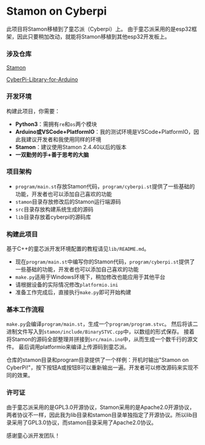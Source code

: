 # Stamon on Cyberpi

此项目将Stamon移植到了童芯派（Cyberpi）上。
由于童芯派采用的是esp32框架，因此只要稍加改动，就能将Stamon移植到其他esp32开发板上。

### 涉及仓库

[Stamon](https://github.com/CLimber-Rong/stamon)

[CyberPi-Library-for-Arduino](https://github.com/Makeblock-official/CyberPi-Library-for-Arduino)

### 开发环境

构建此项目，你需要：
* **Python3**：需拥有``re``和``os``两个模块
* **Arduino或VSCode+PlatformIO**：我的测试环境是VSCode+PlatformIO，因此我建议开发者和我使用同样的环境
* **Stamon**：建议使用Stamon 2.4.40以后的版本
* **一双勤劳的手+善于思考的大脑**

### 项目架构

* ``program/main.st``存放Stamon代码，``program/cyberpi.st``提供了一些基础的功能，开发者也可以添加自己喜欢的功能
* ``stamon``目录存放修改后的Stamon运行端源码
* ``src``目录存放构建系统生成的源码
* ``lib``目录存放着cyberpi的源码库

### 构建此项目

基于C++的童芯派开发环境配置的教程请见``lib/README.md``。

* 现在``program/main.st``中编写你的Stamon代码，``program/cyberpi.st``提供了一些基础的功能，开发者也可以添加自己喜欢的功能
* ``make.py``适用于Windows环境下，稍加修改也能应用于其他平台
* 请根据设备的实际情况修改``platformio.ini``
* 准备工作完成后，直接执行``make.py``即可开始构建

### 基本工作流程

``make.py``会编译``program/main.st``，生成一个``program/program.stvc``。
然后将该二进制文件写入到``stamon/include/BinarySTVC.cpp``中，以数组的形式保存。
接着将Stamon的源码全部整理并拼接到``src/main.ino``中，从而生成一个数千行的源文件。
最后调用platformio来编译上传源码到童芯派。

仓库的stamon目录和program目录提供了一个样例：开机时输出"Stamon on CyberPi!"，按下按钮A或按钮B可以重新输出一遍。开发者可以修改源码来实现不同的效果。

### 许可证

由于童芯派采用的是GPL3.0开源协议，Stamon采用的是Apache2.0开源协议，两者协议不一样，因此我为lib目录和stamon目录单独指定了开源协议。所以lib目录采用了GPL3.0协议，而stamon目录采用了Apache2.0协议。

感谢童心派开发团队！